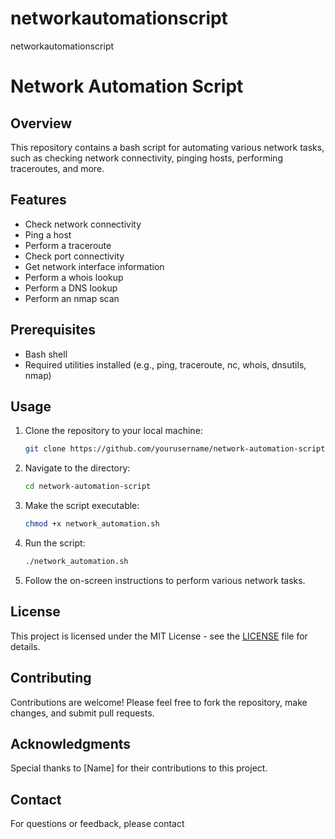 # networkautomationscript
networkautomationscript
# Network Automation Script

## Overview
This repository contains a bash script for automating various network tasks, such as checking network connectivity, pinging hosts, performing traceroutes, and more.

## Features
- Check network connectivity
- Ping a host
- Perform a traceroute
- Check port connectivity
- Get network interface information
- Perform a whois lookup
- Perform a DNS lookup
- Perform an nmap scan

## Prerequisites
- Bash shell
- Required utilities installed (e.g., ping, traceroute, nc, whois, dnsutils, nmap)

## Usage
1. Clone the repository to your local machine:
    ```bash
    git clone https://github.com/yourusername/network-automation-script.git
    ```

2. Navigate to the directory:
    ```bash
    cd network-automation-script
    ```

3. Make the script executable:
    ```bash
    chmod +x network_automation.sh
    ```

4. Run the script:
    ```bash
    ./network_automation.sh
    ```

5. Follow the on-screen instructions to perform various network tasks.

## License
This project is licensed under the MIT License - see the [LICENSE](LICENSE) file for details.

## Contributing
Contributions are welcome! Please feel free to fork the repository, make changes, and submit pull requests.

## Acknowledgments
Special thanks to [Name] for their contributions to this project.

## Contact
For questions or feedback, please contact 

